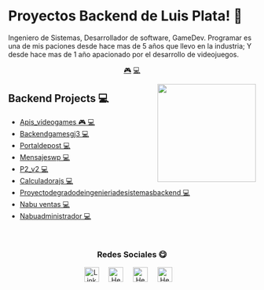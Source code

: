 # Proyectos Backend de Luis Plata! 👋


Ingeniero de Sistemas, Desarrollador de software, GameDev. Programar es una de mis paciones desde hace mas de 5 años que llevo en la industria; Y desde hace mas de 1 año apacionado por el desarrollo de videojuegos.


<p align="center">
<a href="https://github.com/LuisPlata/LuisPlata/blob/master/videogame.md">🎮</a>
<a href="https://github.com/LuisPlata/LuisPlata/blob/master/backend.md">💻</a>
</p>


<a href="https://twitter.com/PeryLoth">
<img align="right" height="auto" width="200" src="https://luisplata.github.io/images/luisplata.jpg"/>
</a>


## Backend Projects 💻
- [Apis_videogames  🎮 💻](https://github.com/luisplata/apis_videogames) 
- [Backendgamesgj3  💻](https://github.com/luisplata/BackEndGameSGJ3) 
- [Portaldepost  💻](https://github.com/luisplata/portalDePost) 
- [Mensajeswp  💻](https://github.com/luisplata/mensajesWP) 
- [P2_v2  💻](https://github.com/luisplata/p2_v2) 
- [Calculadorajs  💻](https://github.com/luisplata/CalculadoraJs) 
- [Proyectodegradodeingenieriadesistemasbackend  💻](https://github.com/luisplata/ProyectoDeGradoDeIngenieriaDeSistemasBackEnd) 
- [Nabu ventas  💻](https://github.com/luisplata/Nabu-Ventas) 
- [Nabuadministrador  💻](https://github.com/luisplata/NabuAdministrador) 



<br>

<div align="center">
<h3 align="center">Redes Sociales 😋</h3>
</div>
<p align="center">
<a href="https://www.linkedin.com/in/luis-plata-75838469/" target="blank">
<img align="center" width="30px" alt="LinkedIn" src="https://www.vectorlogo.zone/logos/linkedin/linkedin-icon.svg"/></a> &nbsp; &nbsp;
<a href="https://twitter.com/PeryLoth" target="blank">
<img align="center" width="30px" alt="Hector's Twitter" src="https://www.vectorlogo.zone/logos/twitter/twitter-official.svg"/></a> &nbsp; &nbsp;
<a href="https://www.twitch.tv/PeryLoth" target="blank">
<img align="center" width="30px" alt="Hector's Twitch" src="https://www.vectorlogo.zone/logos/twitch/twitch-icon.svg"/></a> &nbsp; &nbsp;
<a href="https://www.youtube.com/channel/UClApRZQ7zK2gHTuGRBDF2bA" target="blank">
<img align="center" width="30px" alt="Hector's Youtube" src="https://www.vectorlogo.zone/logos/youtube/youtube-icon.svg"/></a> &nbsp; &nbsp;

</p>


